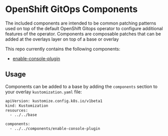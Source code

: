 # OpenShift GitOps Components

The included components are intended to be common patching patterns used on top of the default OpenShift Gitops operator to configure additional features of the operator.  Components are composable patches that can be added at the overlays layer on top of a base or overlay

This repo currently contains the following components:

* [enable-console-plugin](enable-console-plugin)

## Usage

Components can be added to a base by adding the `components` section to your overlay `kustomization.yaml` file:

```sh
apiVersion: kustomize.config.k8s.io/v1beta1
kind: Kustomization
resources:
  - ../../base

components:
  - ../../components/enable-console-plugin
```
